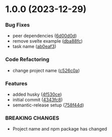 # 1.0.0 (2023-12-29)


### Bug Fixes

* peer dependencies ([6d00d0d](https://github.com/dodevs/tyform/commit/6d00d0d9a9970ab7e5f3c2848dab8ab0ee86279d))
* remove svelte example ([dba88fc](https://github.com/dodevs/tyform/commit/dba88fcc66950af6d3c8cab5c73b5c2b754693a0))
* task name ([ab0eaf3](https://github.com/dodevs/tyform/commit/ab0eaf3053374b438c42f386cbda209f8ff92aa3))


### Code Refactoring

* change project name ([c526c0a](https://github.com/dodevs/tyform/commit/c526c0a93568503175045fec7c8f7e2df925382e))


### Features

* added husky ([4f530ce](https://github.com/dodevs/tyform/commit/4f530ce971319054b14ffc414b948ca61d01f82c))
* initial commit ([4343fc8](https://github.com/dodevs/tyform/commit/4343fc8d0142c7043fae69ee3535f494ec4c1cc2))
* semantic-release setup ([758f44d](https://github.com/dodevs/tyform/commit/758f44d50d23857c49de356032a7f7add7de61ca))


### BREAKING CHANGES

* Project name and npm package has changed
